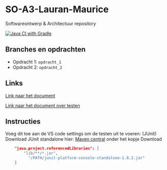# SO-A3-Lauran-Maurice
Softwareontwerp &amp; Architectuur repository

[![Java CI with Gradle](https://github.com/maurictg/SO-A3-Lauran-Maurice/actions/workflows/gradle.yml/badge.svg?branch=master)](https://github.com/maurictg/SO-A3-Lauran-Maurice/actions/workflows/gradle.yml)

## Branches en opdrachten
- Opdracht 1: `opdracht_1`
- Opdracht 2: `opdracht_2`

## Links
[Link naar het document](https://docs.google.com/document/d/1Ynhhp8oELJZV1Pk7wOq85NChs4ZdDl8QZIt0omGXL9s/edit?usp=sharing)

[Link naar het document over testen](https://docs.google.com/document/d/1ipOiiKJ4OSQ4RAkImfx7_rZLXBfCvyzOLUeoBroXERs/edit?usp=sharing)

## Instructies
Voeg dit toe aan de VS code settings om de testen uit te voeren: (JUnit)
Download JUnit standalone hier: [Maven central](https://search.maven.org/artifact/org.junit.platform/junit-platform-console-standalone/1.8.2/jar) onder het kopje Download
```json 
    "java.project.referencedLibraries": [
        "lib/**/*.jar",
          "/PATH/junit-platform-console-standalone-1.8.2.jar"
    ]
```
